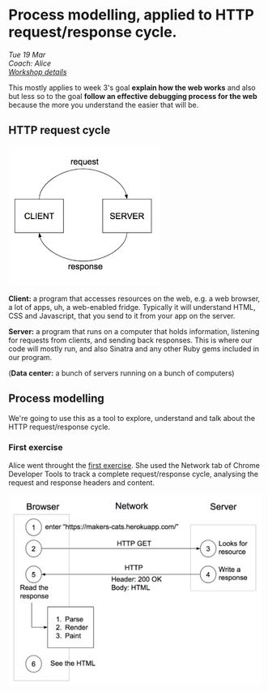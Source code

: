 # Process modelling, applied to HTTP request/response cycle.
*Tue 19 Mar*  
*Coach: Alice*  
*[Workshop details](https://github.com/makersacademy/skills-workshops/tree/master/week-3/process_modelling)*

This mostly applies to week 3's goal **explain how the web works** and also but less so to the goal **follow an effective debugging process for the web** because the more you understand the easier that will be.

## HTTP request cycle

<img src='./img/client-server-request-response.png' width=300/>

**Client:** a program that accesses resources on the web, e.g. a web browser, a lot of apps, uh, a web-enabled fridge. Typically it will understand HTML, CSS and Javascript, that you send to it from your app on the server.

**Server:** a program that runs on a computer that holds information, listening for requests from clients, and sending back responses. This is where our code will mostly run, and also Sinatra and any other Ruby gems included in our program.

(**Data center:** a bunch of servers running on a bunch of computers)

## Process modelling

We're going to use this as a tool to explore, understand and talk about the HTTP request/response cycle.

### First exercise

Alice went throught the [first exercise](https://github.com/makersacademy/skills-workshops/tree/master/week-3/process_modelling#home-page). She used the Network tab of Chrome Developer Tools to track a complete request/response cycle, analysing the request and response headers and content.


<img src='./img/process-model-diagram-http-request-cycle.png' width=500/>
